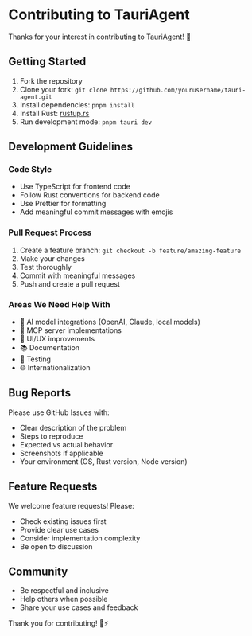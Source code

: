 # Contributing to TauriAgent

Thanks for your interest in contributing to TauriAgent! 🚀

## Getting Started

1. Fork the repository
2. Clone your fork: `git clone https://github.com/yourusername/tauri-agent.git`
3. Install dependencies: `pnpm install`
4. Install Rust: [rustup.rs](https://rustup.rs/)
5. Run development mode: `pnpm tauri dev`

## Development Guidelines

### Code Style

- Use TypeScript for frontend code
- Follow Rust conventions for backend code
- Use Prettier for formatting
- Add meaningful commit messages with emojis

### Pull Request Process

1. Create a feature branch: `git checkout -b feature/amazing-feature`
2. Make your changes
3. Test thoroughly
4. Commit with meaningful messages
5. Push and create a pull request

### Areas We Need Help With

- 🤖 AI model integrations (OpenAI, Claude, local models)
- 🔧 MCP server implementations
- 🎨 UI/UX improvements
- 📚 Documentation
- 🧪 Testing
- 🌐 Internationalization

## Bug Reports

Please use GitHub Issues with:

- Clear description of the problem
- Steps to reproduce
- Expected vs actual behavior
- Screenshots if applicable
- Your environment (OS, Rust version, Node version)

## Feature Requests

We welcome feature requests! Please:

- Check existing issues first
- Provide clear use cases
- Consider implementation complexity
- Be open to discussion

## Community

- Be respectful and inclusive
- Help others when possible
- Share your use cases and feedback

Thank you for contributing! 🦀⚡
